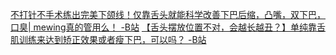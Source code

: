 [不打针不手术练出完美下颌线！仅靠舌头就能科学改善下巴后缩，凸嘴，双下巴，口臭| mewing真的管用么！ -B站](https://www.bilibili.com/video/BV1LC4y1p7Pg/)
[【舌头摆放位置不对，会越长越丑？】单纯靠舌肌训练来达到矫正效果或者瘦下巴，可以吗？ -B站](https://www.bilibili.com/video/BV1d54y1S7t1?p=1)